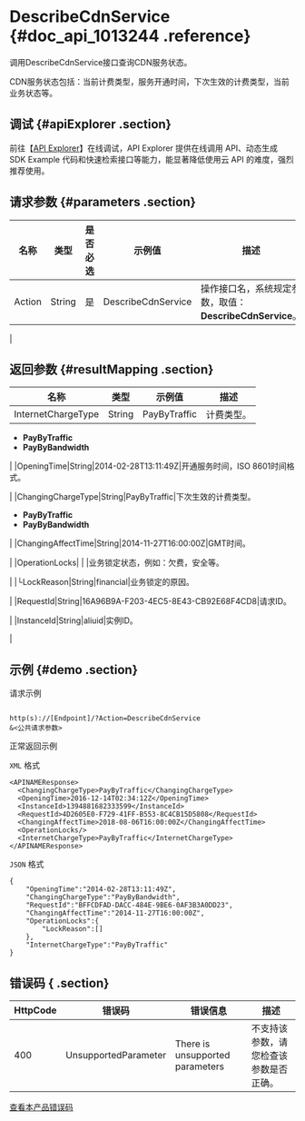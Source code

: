 # DescribeCdnService {#doc_api_1013244 .reference}

调用DescribeCdnService接口查询CDN服务状态。

CDN服务状态包括：当前计费类型，服务开通时间，下次生效的计费类型，当前业务状态等。

## 调试 {#apiExplorer .section}

前往【[API Explorer](https://api.aliyun.com/#product=Cdn&api=DescribeCdnService)】在线调试，API Explorer 提供在线调用 API、动态生成 SDK Example 代码和快速检索接口等能力，能显著降低使用云 API 的难度，强烈推荐使用。

## 请求参数 {#parameters .section}

|名称|类型|是否必选|示例值|描述|
|--|--|----|---|--|
|Action|String|是|DescribeCdnService|操作接口名，系统规定参数，取值：**DescribeCdnService**。

 |

## 返回参数 {#resultMapping .section}

|名称|类型|示例值|描述|
|--|--|---|--|
|InternetChargeType|String|PayByTraffic|计费类型。

 -   **PayByTraffic**
-   **PayByBandwidth**

 |
|OpeningTime|String|2014-02-28T13:11:49Z|开通服务时间，ISO 8601时间格式。

 |
|ChangingChargeType|String|PayByTraffic|下次生效的计费类型。

 -   **PayByTraffic**
-   **PayByBandwidth**

 |
|ChangingAffectTime|String|2014-11-27T16:00:00Z|GMT时间。

 |
|OperationLocks| | |业务锁定状态，例如：欠费，安全等。

 |
|└LockReason|String|financial|业务锁定的原因。

 |
|RequestId|String|16A96B9A-F203-4EC5-8E43-CB92E68F4CD8|请求ID。

 |
|InstanceId|String|aliuid|实例ID。

 |

## 示例 {#demo .section}

请求示例

``` {#request_demo}

http(s)://[Endpoint]/?Action=DescribeCdnService
&<公共请求参数>

```

正常返回示例

`XML` 格式

``` {#xml_return_success_demo}
<APINAMEResponse>
  <ChangingChargeType>PayByTraffic</ChangingChargeType>
  <OpeningTime>2016-12-14T02:34:12Z</OpeningTime>
  <InstanceId>1394881682333599</InstanceId>
  <RequestId>4D2605E0-F729-41FF-B553-8C4CB15D5808</RequestId>
  <ChangingAffectTime>2018-08-06T16:00:00Z</ChangingAffectTime>
  <OperationLocks/>
  <InternetChargeType>PayByTraffic</InternetChargeType>
</APINAMEResponse>

```

`JSON` 格式

``` {#json_return_success_demo}
{
	"OpeningTime":"2014-02-28T13:11:49Z",
	"ChangingChargeType":"PayByBandwidth",
	"RequestId":"BFFCDFAD-DACC-484E-9BE6-0AF3B3A0DD23",
	"ChangingAffectTime":"2014-11-27T16:00:00Z",
	"OperationLocks":{
		"LockReason":[]
	},
	"InternetChargeType":"PayByTraffic"
}
```

## 错误码 { .section}

|HttpCode|错误码|错误信息|描述|
|--------|---|----|--|
|400|UnsupportedParameter|There is unsupported parameters|不支持该参数，请您检查该参数是否正确。|

[查看本产品错误码](https://error-center.aliyun.com/status/product/Cdn)

